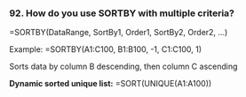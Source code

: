 ### 92. **How do you use SORTBY with multiple criteria?**

=SORTBY(DataRange, SortBy1, Order1, SortBy2, Order2, ...)

Example:
=SORTBY(A1:C100, B1:B100, -1, C1:C100, 1)

Sorts data by column B descending, then column C ascending

**Dynamic sorted unique list:**
=SORT(UNIQUE(A1:A100))
